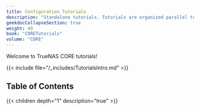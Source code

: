 ```yaml
---
title: Configuration Tutorials
description: "Standalone tutorials. Tutorials are organized parallel to the CORE interface layout."
geekdocCollapseSection: true
weight: 40
book: "CORETutorials"
volume: "CORE"
---
```


Welcome to TrueNAS CORE tutorials!

{{< include file="/_includes/TutorialsIntro.md" >}}

## Table of Contents

{{< children depth="1" description="true" >}}

